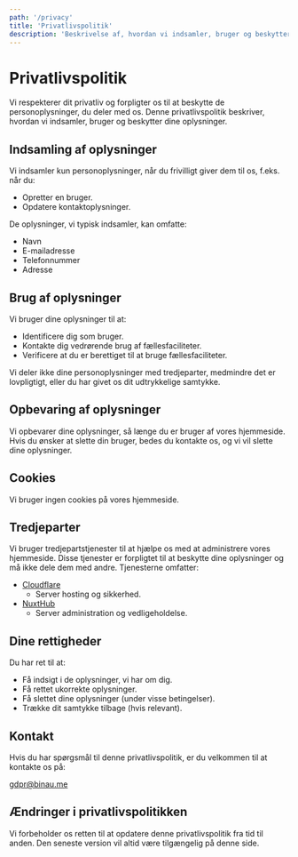 ```yaml
---
path: '/privacy'
title: 'Privatlivspolitik'
description: 'Beskrivelse af, hvordan vi indsamler, bruger og beskytter dine oplysninger.'
---
```


# Privatlivspolitik

Vi respekterer dit privatliv og forpligter os til at beskytte de personoplysninger, du deler med os. Denne privatlivspolitik beskriver, hvordan vi indsamler, bruger og beskytter dine oplysninger.

## Indsamling af oplysninger

Vi indsamler kun personoplysninger, når du frivilligt giver dem til os, f.eks. når du:

- Opretter en bruger.
- Opdatere kontaktoplysninger.

De oplysninger, vi typisk indsamler, kan omfatte:

- Navn
- E-mailadresse
- Telefonnummer
- Adresse

## Brug af oplysninger

Vi bruger dine oplysninger til at:

- Identificere dig som bruger.
- Kontakte dig vedrørende brug af fællesfaciliteter.
- Verificere at du er berettiget til at bruge fællesfaciliteter.

Vi deler ikke dine personoplysninger med tredjeparter, medmindre det er lovpligtigt, eller du har givet os dit udtrykkelige samtykke.

## Opbevaring af oplysninger

Vi opbevarer dine oplysninger, så længe du er bruger af vores hjemmeside. Hvis du ønsker at slette din bruger, bedes du kontakte os, og vi vil slette dine oplysninger.

## Cookies

Vi bruger ingen cookies på vores hjemmeside.

## Tredjeparter

Vi bruger tredjepartstjenester til at hjælpe os med at administrere vores hjemmeside. Disse tjenester er forpligtet til at beskytte dine oplysninger og må ikke dele dem med andre. Tjenesterne omfatter:

- [Cloudflare](https://www.cloudflare.com/trust-hub/gdpr/)
  - Server hosting og sikkerhed.
- [NuxtHub](https://admin.hub.nuxt.com/privacy)
  - Server administration og vedligeholdelse.

## Dine rettigheder

Du har ret til at:

- Få indsigt i de oplysninger, vi har om dig.
- Få rettet ukorrekte oplysninger.
- Få slettet dine oplysninger (under visse betingelser).
- Trække dit samtykke tilbage (hvis relevant).

## Kontakt

Hvis du har spørgsmål til denne privatlivspolitik, er du velkommen til at kontakte os på:

gdpr@binau.me

## Ændringer i privatlivspolitikken

Vi forbeholder os retten til at opdatere denne privatlivspolitik fra tid til anden. Den seneste version vil altid være tilgængelig på denne side.
